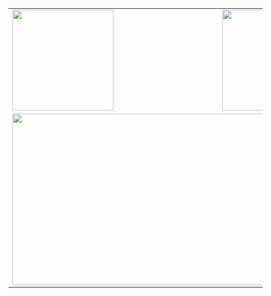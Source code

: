 <table>
  <tr>
    <td>
      <a href="https://github.com/rjuniyy/github-readme-stats">
        <img height="200" src="https://github-readme-stats-beta-nine-47.vercel.app/api?username=rjuniyy&show_icons=true&theme=calm_pink&include_all_commits=true&rank_icon=percentile" />
      </a>
    </td>
    <td>
      <a href="https://github.com/anuraghazra/convoychat">
        <img height="200" src="https://github-readme-stats-beta-nine-47.vercel.app/api/top-langs?username=rjuniyy&layout=compact&langs_count=10&card_width=320&theme=calm_pink" />
      </a>
    </td>
  </tr>
  <tr>
    <td colspan="2" align="center">
      <a href="https://github.com/rjuniyy/github-readme-stats">
        <img height="340" width="815" src="https://github-readme-stats-beta-nine-47.vercel.app/api/wakatime?username=rjuniyy&layout=compact&theme=calm_pink" />
      </a>
    </td>
  </tr>
</table>
